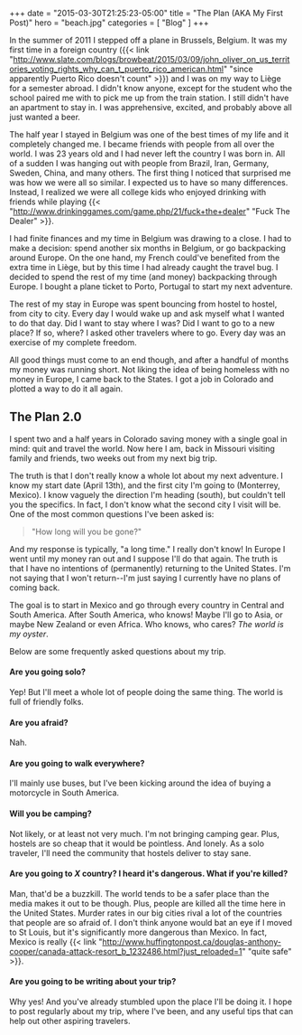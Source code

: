+++
date = "2015-03-30T21:25:23-05:00"
title = "The Plan (AKA My First Post)"
hero = "beach.jpg"
categories = [ "Blog" ]
+++

In the summer of 2011 I stepped off a plane in Brussels, Belgium. It was my first time in a foreign country ({{< link "http://www.slate.com/blogs/browbeat/2015/03/09/john_oliver_on_us_territories_voting_rights_why_can_t_puerto_rico_american.html" "since apparently Puerto Rico doesn't count" >}}) and I was on my way to Liège for a semester abroad. I didn't know anyone, except for the student who the school paired me with to pick me up from the train station. I still didn't have an apartment to stay in. I was apprehensive, excited, and probably above all just wanted a beer.

The half year I stayed in Belgium was one of the best times of my life and it completely changed me. I became friends with people from all over the world. I was 23 years old and I had never left the country I was born in. All of a sudden I was hanging out with people from Brazil, Iran, Germany, Sweden, China, and many others. The first thing I noticed that surprised me was how we were all so similar. I expected us to have so many differences. Instead, I realized we were all college kids who enjoyed drinking with friends while playing {{< "http://www.drinkinggames.com/game.php/21/fuck+the+dealer" "Fuck The Dealer" >}}.

I had finite finances and my time in Belgium was drawing to a close. I had to make a decision: spend another six months in Belgium, or go backpacking around Europe. On the one hand, my French could've benefited from the extra time in Liège, but by this time I had already caught the travel bug. I decided to spend the rest of my time (and money) backpacking through Europe. I bought a plane ticket to Porto, Portugal to start my next adventure.

The rest of my stay in Europe was spent bouncing from hostel to hostel, from city to city. Every day I would wake up and ask myself what I wanted to do that day. Did I want to stay where I was? Did I want to go to a new place? If so, where? I asked other travelers where to go. Every day was an exercise of my complete freedom.

All good things must come to an end though, and after a handful of months my money was running short. Not liking the idea of being homeless with no money in Europe, I came back to the States. I got a job in Colorado and plotted a way to do it all again.

## The Plan 2.0

I spent two and a half years in Colorado saving money with a single goal in mind: quit and travel the world. Now here I am, back in Missouri visiting family and friends, two weeks out from my next big trip.

The truth is that I don't really know a whole lot about my next adventure. I know my start date (April 13th), and the first city I'm going to (Monterrey, Mexico). I know vaguely the direction I'm heading (south), but couldn't tell you the specifics. In fact, I don't know what the second city I visit will be. One of the most common questions I've been asked is:

> "How long will you be gone?"

And my response is typically, "a long time." I really don't know! In Europe I went until my money ran out and I suppose I'll do that again. The truth is that I have no intentions of (permanently) returning to the United States. I'm not saying that I won't return--I'm just saying I currently have no plans of coming back.

The goal is to start in Mexico and go through every country in Central and South America. After South America, who knows! Maybe I'll go to Asia, or maybe New Zealand or even Africa. Who knows, who cares? *The world is my oyster*.

Below are some frequently asked questions about my trip.

#### Are you going solo?

Yep! But I'll meet a whole lot of people doing the same thing. The world is full of friendly folks.

#### Are you afraid?

Nah.

#### Are you going to walk everywhere?

I'll mainly use buses, but I've been kicking around the idea of buying a motorcycle in South America.

#### Will you be camping?

Not likely, or at least not very much. I'm not bringing camping gear. Plus, hostels are so cheap that it would be pointless. And lonely. As a solo traveler, I'll need the community that hostels deliver to stay sane.

#### Are you going to *X* country? I heard it's dangerous. What if you're killed?

Man, that'd be a buzzkill. The world tends to be a safer place than the media makes it out to be though. Plus, people are killed all the time here in the United States. Murder rates in our big cities rival a lot of the countries that people are so afraid of. I don't think anyone would bat an eye if I moved to St Louis, but it's significantly more dangerous than Mexico. In fact, Mexico is really {{< link "http://www.huffingtonpost.ca/douglas-anthony-cooper/canada-attack-resort_b_1232486.html?just_reloaded=1" "quite safe" >}}.

#### Are you going to be writing about your trip?

Why yes! And you've already stumbled upon the place I'll be doing it. I hope to post regularly about my trip, where I've been, and any useful tips that can help out other aspiring travelers.
